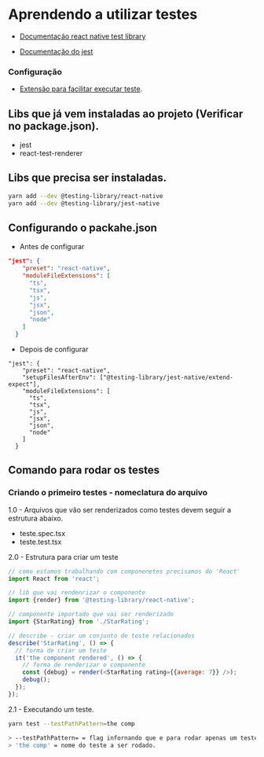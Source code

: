 # Aprendendo a utilizar testes

- [Documentação react native test library](https://callstack.github.io/react-native-testing-library/docs/getting-started)

- [Documentação do jest](https://jestjs.io/pt-BR/docs/getting-started)

### Configuração

- [Extensão para facilitar executar teste](https://marketplace.visualstudio.com/items?itemName=firsttris.vscode-jest-runner).

## Libs que já vem instaladas ao projeto (Verificar no package.json).

- jest
- react-test-renderer


## Libs que precisa ser instaladas.

```sh
yarn add --dev @testing-library/react-native
yarn add --dev @testing-library/jest-native
```

## Configurando o packahe.json

- Antes de configurar

```json
"jest": {
    "preset": "react-native",
    "moduleFileExtensions": [
      "ts",
      "tsx",
      "js",
      "jsx",
      "json",
      "node"
    ]
  }
```

- Depois de configurar

```
"jest": {
    "preset": "react-native",
    "setupFilesAfterEnv": ["@testing-library/jest-native/extend-expect"],
    "moduleFileExtensions": [
      "ts",
      "tsx",
      "js",
      "jsx",
      "json",
      "node"
    ]
  }

```

## Comando para rodar os testes

### Criando o primeiro testes - nomeclatura do arquivo

1.0 - Arquivos que vão ser renderizados como testes devem seguir a estrutura abaixo.

- teste.spec.tsx
- teste.test.tsx

2.0 - Estrutura para criar um teste


```javascript
// como estamos trabalhando com componenetes precisamos do 'React'
import React from 'react';

// lib que vai rendenrizar o componente
import {render} from '@testing-library/react-native';

// componente importado que vai ser renderizado
import {StarRating} from './StarRating';

// describe - criar um conjunto de teste relacionados
describe('StarRating', () => {
  // forma de criar um teste
  it('the component rendered', () => {
    // forma de renderizar o componente
    const {debug} = render(<StarRating rating={{average: 7}} />);
    debug();
  });
});
```



2.1 - Executando um teste.

```sh
yarn test --testPathPattern=the comp

> --testPathPattern= = flag infornando que e para rodar apenas um teste por vez.
> 'the comp' = nome do teste a ser rodado.
```

